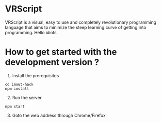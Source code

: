 # VRScript

VRScript is a visual, easy to use and completely revolutionary programming language that aims to minimize the steep learning curve of getting into programming. Hello idiots


# How to get started with the development version ?

1. Install the prerequisites

```git clone https://github.com/satyamtg/inout-hack.git
cd inout-hack
npm install
```

2. Run the server

`npm start`

3. Goto the web address through Chrome/Firefox
